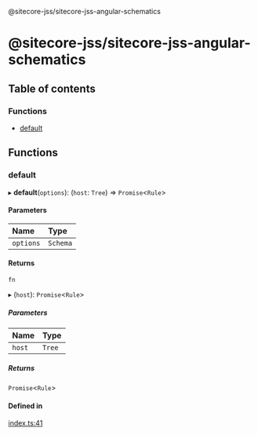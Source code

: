 @sitecore-jss/sitecore-jss-angular-schematics

# @sitecore-jss/sitecore-jss-angular-schematics

## Table of contents

### Functions

- [default](README.md#default)

## Functions

### default

▸ **default**(`options`): (`host`: `Tree`) => `Promise`\<`Rule`\>

#### Parameters

| Name | Type |
| :------ | :------ |
| `options` | `Schema` |

#### Returns

`fn`

▸ (`host`): `Promise`\<`Rule`\>

##### Parameters

| Name | Type |
| :------ | :------ |
| `host` | `Tree` |

##### Returns

`Promise`\<`Rule`\>

#### Defined in

[index.ts:41](https://github.com/Sitecore/jss/blob/02ab31700/packages/sitecore-jss-angular-schematics/src/jss-component/index.ts#L41)

